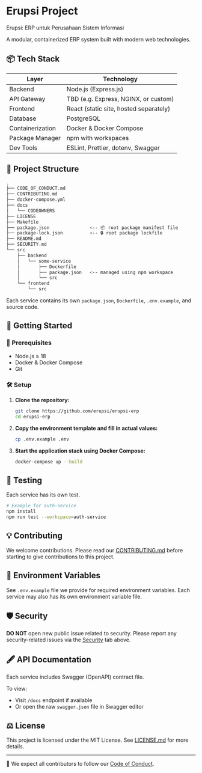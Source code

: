 # Erupsi Project

Erupsi: ERP untuk Perusahaan Sistem Informasi

A modular, containerized ERP system built with modern web technologies.

## 📦 Tech Stack

| Layer        | Technology         |
|--------------|--------------------|
| Backend      | Node.js (Express.js) |
| API Gateway  | TBD (e.g. Express, NGINX, or custom) |
| Frontend     | React (static site, hosted separately) |
| Database     | PostgreSQL         |
| Containerization | Docker & Docker Compose |
| Package Manager | npm with workspaces |
| Dev Tools    | ESLint, Prettier, dotenv, Swagger |

## 📁 Project Structure

```bash
.
├── CODE_OF_CONDUCT.md
├── CONTRIBUTING.md
├── docker-compose.yml
├── docs
│   └── CODEOWNERS
├── LICENSE
├── Makefile
├── package.json               <-- 📦 root package manifest file
├── package-lock.json          <-- 🔒 root package lockfile
├── README.md
├── SECURITY.md
└── src
    ├── backend
    │   └── some-service
    │       ├── Dockerfile
    │       ├── package.json   <-- managed using npm workspace
    │       └── src
    └── frontend
        └── src
```

Each service contains its own `package.json`, `Dockerfile`, `.env.example`, and source code.

## 🚀 Getting Started

### 🔧 Prerequisites

- Node.js ≥ 18
- Docker & Docker Compose
- Git

### 🛠️ Setup

1. **Clone the repository:**

    ```bash
    git clone https://github.com/erupsi/erupsi-erp
    cd erupsi-erp
    ```

2. **Copy the environment template and fill in actual values:**
  
    ```bash
    cp .env.example .env
    ```

3. **Start the application stack using Docker Compose:**

   ```bash
   docker-compose up --build
   ```

## 🧪 Testing

Each service has its own test.
```bash
# Example for auth-service
npm install
npm run test --workspace=auth-service
```

## 💡 Contributing

We welcome contributions. Please read our [CONTRIBUTING.md](CONTRIBUTING.md) before starting to give contributions to this project.

## 📜 Environment Variables

See `.env.example` file we provide for required environment variables. Each service may also has its own environment variable file.

## 🛡️ Security

**DO NOT** open new public issue related to security. Please report any security-related issues via the [Security](https://github.com/erupsi/erupsi-erp/security) tab above.

## 🖋️ API Documentation

Each service includes Swagger (OpenAPI) contract file.

To view:
- Visit `/docs` endpoint if available
- Or open the raw `swagger.json` file in Swagger editor

## ⚖️ License

This project is licensed under the MIT License. See [LICENSE.md](LICENSE.md) for more details.

---

🤝 We expect all contributors to follow our [Code of Conduct](CODE_OF_CONDUCT.md).
